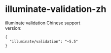 # illuminate-validation-zh
illuminate validation Chinese support<br>
version: 
```
{
  "illuminate/validation": "~5.5"
}
```
